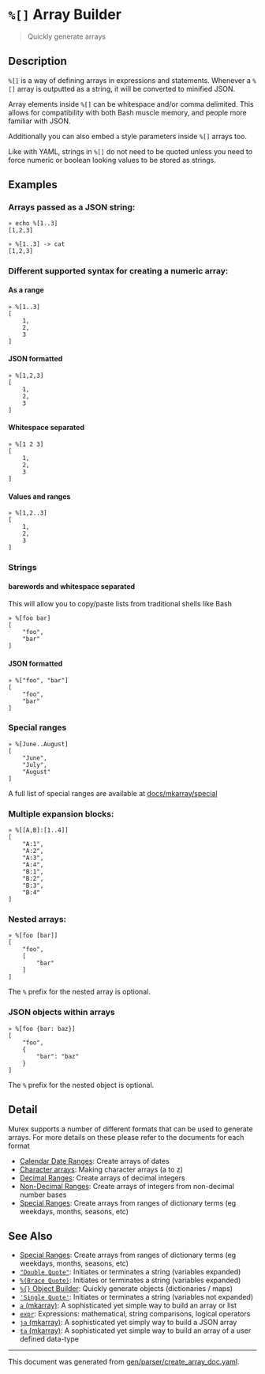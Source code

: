 # `%[]` Array Builder

> Quickly generate arrays

## Description

`%[]` is a way of defining arrays in expressions and statements. Whenever a
`%[]` array is outputted as a string, it will be converted to minified JSON.

Array elements inside `%[]` can be whitespace and/or comma delimited. This
allows for compatibility with both Bash muscle memory, and people more
familiar with JSON.

Additionally you can also embed `a` style parameters inside `%[]` arrays too.

Like with YAML, strings in `%[]` do not need to be quoted unless you need to
force numeric or boolean looking values to be stored as strings.



## Examples

### Arrays passed as a JSON string:

```
» echo %[1..3]
[1,2,3]

» %[1..3] -> cat
[1,2,3]
```

### Different supported syntax for creating a numeric array:

#### As a range

```
» %[1..3]
[
    1,
    2,
    3
]
```

#### JSON formatted

```
» %[1,2,3]
[
    1,
    2,
    3
]
```

#### Whitespace separated

```
» %[1 2 3]
[
    1,
    2,
    3
]
```

#### Values and ranges

```
» %[1,2..3]
[
    1,
    2,
    3
]
```

### Strings

#### barewords and whitespace separated

This will allow you to copy/paste lists from traditional shells like Bash

```
» %[foo bar]
[
    "foo",
    "bar"
]
```

#### JSON formatted

```
» %["foo", "bar"]
[
    "foo",
    "bar"
]
```

### Special ranges

```
» %[June..August]
[
    "June",
    "July",
    "August"
]
```

A full list of special ranges are available at [docs/mkarray/special](../mkarray/special.md)

### Multiple expansion blocks:

```
» %[[A,B]:[1..4]]
[
    "A:1",
    "A:2",
    "A:3",
    "A:4",
    "B:1",
    "B:2",
    "B:3",
    "B:4"
]
```

### Nested arrays:

```
» %[foo [bar]]
[
    "foo",
    [
        "bar"
    ]
]
```

The `%` prefix for the nested array is optional.

### JSON objects within arrays

```
» %[foo {bar: baz}]
[
    "foo",
    {
        "bar": "baz"
    }
]
```

The `%` prefix for the nested object is optional.

## Detail

Murex supports a number of different formats that can be used to generate
arrays. For more details on these please refer to the documents for each format

* [Calendar Date Ranges](../mkarray/date.md):
  Create arrays of dates
* [Character arrays](../mkarray/character.md):
  Making character arrays (a to z)
* [Decimal Ranges](../mkarray/decimal.md):
  Create arrays of decimal integers
* [Non-Decimal Ranges](../mkarray/non-decimal.md):
  Create arrays of integers from non-decimal number bases
* [Special Ranges](../mkarray/special.md):
  Create arrays from ranges of dictionary terms (eg weekdays, months, seasons, etc)

## See Also

* [Special Ranges](../mkarray/special.md):
  Create arrays from ranges of dictionary terms (eg weekdays, months, seasons, etc)
* [`"Double Quote"`](../parser/double-quote.md):
  Initiates or terminates a string (variables expanded)
* [`%(Brace Quote)`](../parser/brace-quote.md):
  Initiates or terminates a string (variables expanded)
* [`%{}` Object Builder](../parser/create-object.md):
  Quickly generate objects (dictionaries / maps)
* [`'Single Quote'`](../parser/single-quote.md):
  Initiates or terminates a string (variables not expanded)
* [`a` (mkarray)](../commands/a.md):
  A sophisticated yet simple way to build an array or list
* [`expr`](../commands/expr.md):
  Expressions: mathematical, string comparisons, logical operators
* [`ja` (mkarray)](../commands/ja.md):
  A sophisticated yet simply way to build a JSON array
* [`ta` (mkarray)](../commands/ta.md):
  A sophisticated yet simple way to build an array of a user defined data-type

<hr/>

This document was generated from [gen/parser/create_array_doc.yaml](https://github.com/lmorg/murex/blob/master/gen/parser/create_array_doc.yaml).